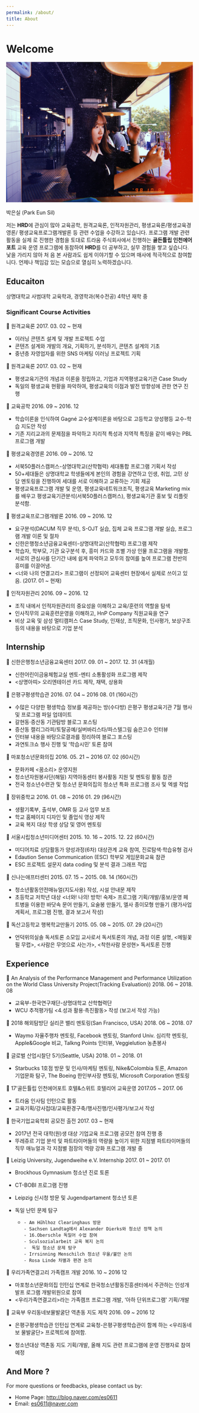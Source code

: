 ```yaml
---
permalink: /about/
title: About
---
```


# Welcome

![1541151248969](/assets/images/user.jpg)


박은실 (Park Eun Sil)

저는 **HRD**에 관심이 많아 교육공학, 원격교육론, 인적자원관리, 평생교육론/평생교육경영론/ 평생교육프로그램개발론 등 관련 수업을 수강하고 있습니다.  프로그램  개발  관련  활동을  실제 로 진행한 경험을 토대로 트라움 주식회사에서 진행하는 **골든튤립 인천에어포트** 교육 운영 프로그램에  동참하여  **HRD**를  더 공부하고,  실무  경험을  쌓고  싶습니다.  낯을  가리지  않아  처 음 본 사람과도  쉽게  이야기할  수 있으며  매사에  적극적으로  참여합니다.  언제나  책임감   있는 모습으로 열심히 노력하겠습니다.


## Educaiton

상명대학교 사범대학 교육학과, 경영학과(복수전공) 4학년 재학 중



### Significant Course Activities

	원격교육론 2017. 03. 02 ~ 현재

- 이러닝 콘텐츠 설계 및 개발 프로젝트 수업
- 콘텐츠 설계와 개발의 개요, 기획하기, 분석하기, 콘텐츠 설계의 기초
- 중년층 자영업자를 위한 SNS 마케팅 이러닝 프로젝트 기획



	원격교육론 2017. 03. 02 ~ 현재

- 평생교육기관의 개념과 이론을 정립하고, 기업과 지역평생교육기관 Case Study
- 독일의 평생교육 현황을 파악하여, 평생교육의 이점과 발전 방향성에 관한 연구 진행



	교육공학 2016. 09 ~ 2016. 12

- 학습이론을 인식하여 Gagné 교수설계이론을 바탕으로 고등학교 양성평등 교수-학습 지도안 작성
- 기존 지리교과의 문제점을 파악하고 지리적 특성과 지역적 특징을 같이 배우는 PBL 프로그램 개발



	평생교육경영론 2016. 09 ~ 2016. 12

- 서북50플러스캠퍼스-상명대학교(산학협력) 세대통합 프로그램 기획서 작성
- 50+세대들은 상명대학교 학생들에게 본인의 경험을 강연하고 인생, 취업, 고민 상담 멘토링을 진행하여 세대를 서로 이해하고 교류하는 기회 제공
- 평생교육프로그램 개발 및 운영, 평생교육네트워크조직, 평생교육 Marketing mix를 배우고 평생교육기관분석(서북50플러스캠퍼스), 평생교육기관 홍보 및 리플릿 분석함.



	평생교육프로그램개발론 2016. 09 ~ 2016. 12

- 요구분석(DACUM  직무  분석),  S-OJT  실습,  집체  교육  프로그램  개발  실습,  프로그램 개발 이론 및 절차
- 신한은행청소년금융교육센터-상명대학교(산학협력) 프로그램 제작
- 학습자, 학부모, 기관 요구분석 후, 흥미 카드와 조별 가상  인물  프로그램을  개발함.  서로의 관심사를 단기간 내에 쉽게 파악하고 모두의 참여를 높여  프로그램  전반의  흥미를 이끌어냄.
- <너와 나의 연결고리> 프로그램이 선정되어 교육센터 현장에서 실제로 쓰이고 있음. (2017. 01 ~ 현재)



	인적자원관리 2016. 09 ~ 2016. 12

- 조직 내에서 인적자원관리의 중요성을 이해하고 교육/훈련의 역할을 탐색
- 인사직무의 교육훈련운영을 이해하고, HnP Company 직원교육을 연구
- 비상 교육 및 삼성 멀티캠퍼스  Case  Study, 인재상,  조직문화,  인사평가,  보상구조  등의 내용을 바탕으로 기업 분석



## Internship

	신한은행청소년금융교육센터 2017. 09. 01 ~ 2017. 12. 31 (4개월)

- 신한어린이금융체험교실 멘토-멘티 소통활성화 프로그램 제작
- <상명아띠> 오리엔테이션 카드 제작, 채택, 상용화




	은평구평생학습관 2016. 07. 04 ~ 2016 08. 01 (160시간)

- 수많은  다양한  평생학습  정보를  제공하는  방(수다방)  은평구  평생교육기관  7월  행사 및 프로그램 파일 업데이트
- 갈현동·증산동   기관탐방  블로그   포스팅
- 증산동 캘리그라피/토탈공예/실버바리스타/파스텔그림 숨은고수 인터뷰
- 인터뷰 내용을 바탕으로결과를 정리하여 블로그 포스팅
- 과연토크쇼 행사 진행 및 ‘학습시민’ 토론 참여



	마포청소년문화의집 2016. 05. 21 ~ 2016 07. 02 (60시간)

- 문화카페 <꿈소리> 운영지원
- 청소년자원봉사단(해밀) 지역아동센터 봉사활동 지원 및 멘토링 활동 참관
- 전국 청소년수련관 및 청소년 문화의집의 청소년 특화 프로그램 조사 및 엑셀 작업



	장위중학교 2016. 01. 08 ~ 2016 01. 29 (96시간)

- 생활기록부, 출석부, OMR 등 교사 업무 보조
- 학교 홈페이지 디자인 및 졸업식 영상 제작
- 교육 복지 대상 학생 상담 및 영어 멘토링



	서울시립청소년미디어센터 2015. 10. 16 ~ 2015.  12.  22 (60시간)

- 미디어치료 상담활동가 양성과정(6차) 대상관계 교육 참여, 진로탐색·학습유형 검사
- Edaution Sense Communication (ESC) 학부모 게임문화교육 참관
- ESC 프로젝트 설문지 data coding 및 분석 결과 그래프 작업



	신나는애프터센터 2015. 07. 15 ~ 2015. 08. 14 (160시간)

- 청소년활동안전매뉴얼(지도사용) 작성, 시설 안내문 제작
- 초등학교 저학년 대상 <너와! 나의! 방학! 숙제> 프로그램 기획/개발/홍보/운영 페트병을 이용한 바닷속 문어 만들기, 요술봉 만들기, 엘사 종이모형 만들기 (평가사업계획서, 프로그램 진행, 결과 보고서 작성)



	독산고등학교 행복학교만들기 2015. 05. 08 ~ 2015. 07. 29 (20시간)

- 언덕위의실솔  독서토론  소모임  교사로서  독서토론의  개념,  과정  이론  설명,  <메밀꽃 필 무렵>, <사람은 무엇으로 사는가>, <착한사람 문성현> 독서토론 진행



## Experience

	An Analysis of the Performance Management and Performance Utilization on the World Class University Project(Tracking Evaluation)) 2018. 06 ~ 2018. 08

- 교육부-한국연구재단-상명대학교 산학협력단
- WCU 추적평가팀 <4.성과 활용·촉진활동> 작성 (보고서 작성 가능)



	2018 해외탐방단 실리콘 밸리 멘토링(San Francisco, USA) 2018. 06 ~ 2018. 07

- Waymo 자율주행차 멘토링, Facebook 멘토링, Stanford Univ. 심리학 멘토링, Apple&Google 비교, Talkng Points 인터뷰, Veggielution 농촌봉사



	글로벌 산업시찰단 5기(Seattle, USA) 2018. 01 ~ 2018. 01

- Starbucks 1호점 방문 및 인사/마케팅 멘토링, Nike&Colombia 토론, Amazon 기업문화 탐구, The Boeing 한인부사장 멘토링, Microsoft Corporation 멘토링



	17’골든튤립 인천에어포트 호텔&스위트 호텔리어 교육운영 2017.05 ~ 2017. 06

- 트라움 인사팀 인턴으로 활동
- 교육기획/강사접대/교육환경구축/행사진행/인사평가/보고서 작성



	한국기업교육학회 공모전 출전 2017. 03 ~ 현재

- 2017년 전국 대학(원)생 대상 기업교육 프로그램 공모전 참여 진행 중
- 뚜레쥬르 기업 분석  및  파트타이머들의 역량을  높이기  위한  지점별  파트타이머들의 직무 매뉴얼과 각 지점별 점장의 역량 강화 프로그램 개발 중



	Leizig University, Jugendweihe e.V. Internship 2017. 01 ~ 2017. 01

-  Brockhous Gymnasium 청소년 진로 토론

- CT-BOBI 프로그램 진행

-  Leipzig 신시청 방문 및 Jugendpartament 청소년 토론

- 독일 난민 문제 탐구

    -     - Am Hűhlhoz Clearinghaus 방문
          - Sachsen Landtag에서 Alexander Dierks와 청소년 정책 논의
          - 16.Oberschle 독일어 수업 참여
          - Sculsozialarbeit 교육 복지 논의
          -  독일 청소년 문제 탐구
          - Irrsinning Menschilch 청소년 우울/불안 논의
          - Rosa Linde 차별과 편견 논의



	우리가족연결고리 가족캠프 개발 2016. 10 ~ 2016 12

- 마포청소년문화의집 인턴십 연계로 한국청소년활동진흥센터에서 주관하는 인성개발프 로그램 개발위원으로 참여
- <우리가족연결고리>라는 가족캠프 프로그램 개발, ‘아하 단위프로그램’ 기획/개발



	교육부 우리동네보물발굴단 역촌동 지도 제작 2016. 09 ~ 2016 12

- 은평구평생학습관 인턴십 연계로 교육청-은평구평생학습관이 함께 하는 <우리동네보 물발굴단> 프로젝트에 참여함.

- 청소년대상 역촌동 지도 기획/개발,  올해  지도  관련  프로그램에  운영  진행자로  참여  예정




## And More ?

For more questions or feedbacks, please contact us by:

- Home Page: http://blog.naver.com/es0611
- Email: <es0611@naver.com>
